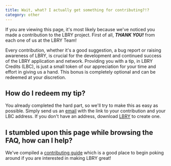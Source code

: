```yaml
---
title: Wait, what? I actually get something for contributing?!?
category: other
---
```


If you are viewing this page, it's most likely because we've noticed you made a contribution to the LBRY project. First of all, ***THANK YOU!*** from each one of us at the LBRY Team! 

Every contribution, whether it's a good suggestion, a bug report or raising awareness of LBRY, is crucial for the development and continued success of the LBRY application and network. Providing you with a tip, in LBRY Credits (LBC), is just a small token of our appreciation for your time and effort in giving us a hand. This bonus is completely optional and can be redeemed at your discretion. 

## How do I redeem my tip?

You already completed the hard part, so we'll try to make this as easy as possible. Simply send us an [email](mailto:help@lbry.io) with the link to your contribution and your LBC address. If you don't have an address, download [LBRY](https://lbry.io/what) to create one. 

## I stumbled upon this page while browsing the FAQ, how can I help?

We've compiled a [contributing guide](https://lbry.io/faq/contributing) which is a good place to begin poking around if you are interested in making LBRY great! 

